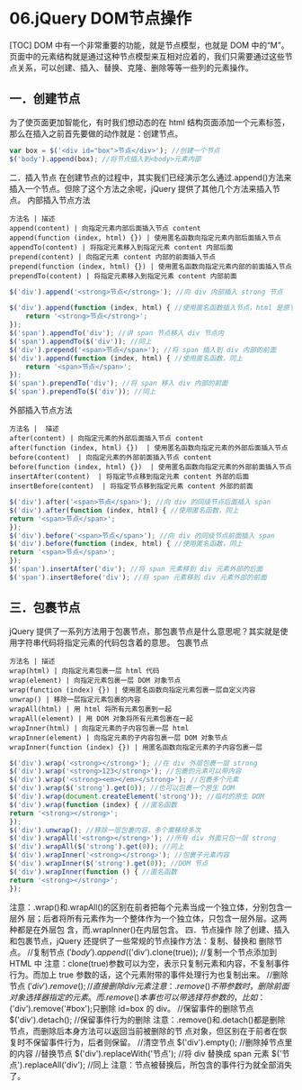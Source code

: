 # 06.jQuery DOM节点操作
[TOC]
DOM 中有一个非常重要的功能，就是节点模型，也就是 DOM 中的“M”。页面中的元素结构就是通过这种节点模型来互相对应着的，我们只需要通过这些节点关系，可以创建、插入、替换、克隆、删除等等一些列的元素操作。
## 一．创建节点
为了使页面更加智能化，有时我们想动态的在 html 结构页面添加一个元素标签，那么在插入之前首先要做的动作就是：创建节点。
```javascript
var box = $('<div id="box">节点</div>'); //创建一个节点
$('body').append(box); //将节点插入到<body>元素内部
```
二．插入节点
在创建节点的过程中，其实我们已经演示怎么通过.append()方法来插入一个节点。但除了这个方法之余呢，jQuery 提供了其他几个方法来插入节点。
内部插入节点方法
```table
方法名 | 描述
append(content) | 向指定元素内部后面插入节点 content
append(function (index, html) {}) | 使用匿名函数向指定元素内部后面插入节点
appendTo(content) | 将指定元素移入到指定元素 content 内部后面
prepend(content) | 向指定元素 content 内部的前面插入节点
prepend(function (index, html) {}) | 使用匿名函数向指定元素内部的前面插入节点
prependTo(content) | 将指定元素移入到指定元素 content 内部前面
```
```javascript
$('div').append('<strong>节点</strong>'); //向 div 内部插入 strong 节点

$('div').append(function (index, html) { //使用匿名函数插入节点，html 是原节点
    return '<strong>节点</strong>';
});
$('span').appendTo('div'); //讲 span 节点移入 div 节点内
$('span').appendTo($('div')); //同上
$('div').prepend('<span>节点</span>'); //将 span 插入到 div 内部的前面
$('div').append(function (index, html) { //使用匿名函数，同上
    return '<span>节点</span>';
});
$('span').prependTo('div'); //将 span 移入 div 内部的前面
$('span').prependTo($('div')); //同上
```
外部插入节点方法
```table
方法名 |  描述
after(content) | 向指定元素的外部后面插入节点 content
after(function (index, html) {})  | 使用匿名函数向指定元素的外部后面插入节点
before(content)  | 向指定元素的外部前面插入节点 content
before(function (index, html) {})  | 使用匿名函数向指定元素的外部前面插入节点
insertAfter(content)  | 将指定节点移到指定元素 content 外部的后面
insertBefore(content)  | 将指定节点移到指定元素 content 外部的前面
```
```javascript
$('div').after('<span>节点</span>'); //向 div 的同级节点后面插入 span
$('div').after(function (index, html) { //使用匿名函数，同上
return '<span>节点</span>';
});
$('div').before('<span>节点</span>'); //向 div 的同级节点前面插入 span
$('div').before(function (index, html) { //使用匿名函数，同上
return '<span>节点</span>';
});
$('span').insertAfter('div'); //将 span 元素移到 div 元素外部的后面
$('span').insertBefore('div'); //将 span 元素移到 div 元素外部的前面
```
## 三．包裹节点
jQuery 提供了一系列方法用于包裹节点，那包裹节点是什么意思呢？其实就是使用字符串代码将指定元素的代码包含着的意思。
包裹节点
```table
方法名 | 描述
wrap(html) | 向指定元素包裹一层 html 代码
wrap(element) | 向指定元素包裹一层 DOM 对象节点
wrap(function (index) {}) | 使用匿名函数向指定元素包裹一层自定义内容
unwrap() | 移除一层指定元素包裹的内容
wrapAll(html) | 用 html 将所有元素包裹到一起
wrapAll(element) | 用 DOM 对象将所有元素包裹在一起
wrapInner(html) | 向指定元素的子内容包裹一层 html
wrapInner(element) | 向指定元素的子内容包裹一层 DOM 对象节点
wrapInner(function (index) {}) | 用匿名函数向指定元素的子内容包裹一层
```
```javascript
$('div').wrap('<strong></strong>'); //在 div 外层包裹一层 strong
$('div').wrap('<strong>123</strong>'); //包裹的元素可以带内容
$('div').wrap('<strong><em></em></strong>'); //包裹多个元素
$('div').wrap($('strong').get(0)); //也可以包裹一个原生 DOM
$('div').wrap(document.createElement('strong')); //临时的原生 DOM
$('div').wrap(function (index) { //匿名函数
return '<strong></strong>';
});
$('div').unwrap(); //移除一层包裹内容，多个需移除多次
$('div').wrapAll('<strong></strong>'); //所有 div 外面只包一层 strong
$('div').wrapAll($('strong').get(0)); //同上
$('div').wrapInner('<strong></strong>'); //包裹子元素内容
$('div').wrapInner($('strong').get(0)); //DOM 节点
$('div').wrapInner(function () { //匿名函数
return '<strong></strong>';
});
```
注意：.wrap()和.wrapAll()的区别在前者把每个元素当成一个独立体，分别包含一层外
层；后者将所有元素作为一个整体作为一个独立体，只包含一层外层。这两种都是在外层包
含，而.wrapInner()在内层包含。
四．节点操作
除了创建、插入和包裹节点，jQuery 还提供了一些常规的节点操作方法：复制、替换和
删除节点。
//复制节点
$('body').append($('div').clone(true)); //复制一个节点添加到 HTML 中
注意：clone(true)参数可以为空，表示只复制元素和内容，不复制事件行为。而加上 true
参数的话，这个元素附带的事件处理行为也复制出来。
//删除节点
$('div').remove(); //直接删除 div 元素
注意：.remove()不带参数时，删除前面对象选择器指定的元素。而.remove()本事也可以
带选择符参数的，比如：$('div').remove('#box');只删除 id=box 的 div。
//保留事件的删除节点
$('div').detach(); //保留事件行为的删除
注意：.remove()和.detach()都是删除节点，而删除后本身方法可以返回当前被删除的节
点对象，但区别在于前者在恢复时不保留事件行为，后者则保留。
//清空节点
$('div').empty(); //删除掉节点里的内容
//替换节点
$('div').replaceWith('<span>节点</span>'); //将 div 替换成 span 元素
$('<span>节点</span>').replaceAll('div'); //同上
注意：节点被替换后，所包含的事件行为就全部消失了。